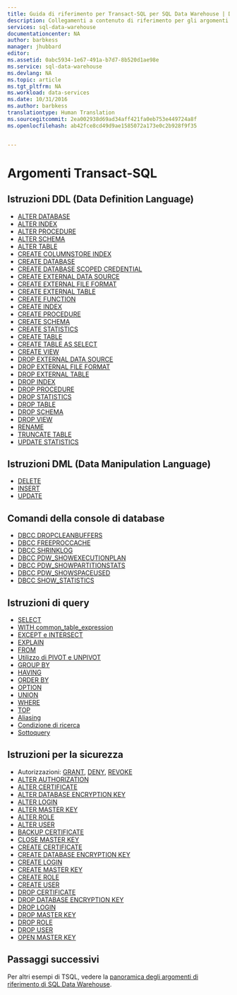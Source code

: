 ```yaml
---
title: Guida di riferimento per Transact-SQL per SQL Data Warehouse | Documentazione Microsoft
description: Collegamenti a contenuto di riferimento per gli argomenti Transact-SQL usati da SQL Data Warehouse.
services: sql-data-warehouse
documentationcenter: NA
author: barbkess
manager: jhubbard
editor: 
ms.assetid: 0abc5934-1e67-491a-b7d7-8b520d1ae98e
ms.service: sql-data-warehouse
ms.devlang: NA
ms.topic: article
ms.tgt_pltfrm: NA
ms.workload: data-services
ms.date: 10/31/2016
ms.author: barbkess
translationtype: Human Translation
ms.sourcegitcommit: 2ea002938d69ad34aff421fa0eb753e449724a8f
ms.openlocfilehash: ab42fce8cd49d9ae1585072a173e0c2b928f9f35


---
```

# <a name="transact-sql-topics"></a>Argomenti Transact-SQL
## <a name="data-definition-language-ddl-statements"></a>Istruzioni DDL (Data Definition Language)
* [ALTER DATABASE](https://msdn.microsoft.com/library/mt204042.aspx)
* [ALTER INDEX](https://msdn.microsoft.com/library/ms188388.aspx)
* [ALTER PROCEDURE](https://msdn.microsoft.com/library/ms189762.aspx)
* [ALTER SCHEMA](https://msdn.microsoft.com/library/ms173423.aspx)
* [ALTER TABLE](https://msdn.microsoft.com/library/ms190273.aspx)
* [CREATE COLUMNSTORE INDEX](https://msdn.microsoft.com/library/gg492153.aspx)
* [CREATE DATABASE](https://msdn.microsoft.com/library/mt204021.aspx)
* [CREATE DATABASE SCOPED CREDENTIAL](https://msdn.microsoft.com/library/mt270260.aspx)
* [CREATE EXTERNAL DATA SOURCE](https://msdn.microsoft.com/library/dn935022.aspx)
* [CREATE EXTERNAL FILE FORMAT](https://msdn.microsoft.com/library/dn935026.aspx)
* [CREATE EXTERNAL TABLE](https://msdn.microsoft.com/library/dn935021.aspx)
* [CREATE FUNCTION](https://msdn.microsoft.com/library/mt203952.aspx)
* [CREATE INDEX](https://msdn.microsoft.com/library/ms188783.aspx)
* [CREATE PROCEDURE](https://msdn.microsoft.com/library/ms187926.aspx)
* [CREATE SCHEMA](https://msdn.microsoft.com/library/ms189462.aspx)
* [CREATE STATISTICS](https://msdn.microsoft.com/library/ms188038.aspx)
* [CREATE TABLE](https://msdn.microsoft.com/library/mt203953.aspx)
* [CREATE TABLE AS SELECT](https://msdn.microsoft.com/library/mt204041.aspx)
* [CREATE VIEW](https://msdn.microsoft.com/library/ms187956.aspx)
* [DROP EXTERNAL DATA SOURCE](https://msdn.microsoft.com/library/mt146367.aspx)
* [DROP EXTERNAL FILE FORMAT](https://msdn.microsoft.com/library/mt146379.aspx)
* [DROP EXTERNAL TABLE](https://msdn.microsoft.com/library/mt130698.aspx)
* [DROP INDEX](https://msdn.microsoft.com/library/ms176118.aspx)
* [DROP PROCEDURE](https://msdn.microsoft.com/library/ms174969.aspx)
* [DROP STATISTICS](https://msdn.microsoft.com/library/ms175075.aspx)
* [DROP TABLE](https://msdn.microsoft.com/library/ms173790.aspx)
* [DROP SCHEMA](https://msdn.microsoft.com/library/ms186751.aspx)
* [DROP VIEW](https://msdn.microsoft.com/library/ms173492.aspx)
* [RENAME](https://msdn.microsoft.com/library/mt631611.aspx)
* [TRUNCATE TABLE](https://msdn.microsoft.com/library/ms177570.aspx)
* [UPDATE STATISTICS](https://msdn.microsoft.com/library/ms187348.aspx)

## <a name="data-manipulation-language-dml-statements"></a>Istruzioni DML (Data Manipulation Language)
* [DELETE](https://msdn.microsoft.com/library/ms189835.aspx)
* [INSERT](https://msdn.microsoft.com/library/ms174335.aspx)
* [UPDATE](https://msdn.microsoft.com/library/ms177523.aspx)

## <a name="database-console-commands"></a>Comandi della console di database
* [DBCC DROPCLEANBUFFERS](https://msdn.microsoft.com/library/ms187762.aspx)
* [DBCC FREEPROCCACHE](https://msdn.microsoft.com/library/mt204018.aspx)
* [DBCC SHRINKLOG](https://msdn.microsoft.com/library/mt204020.aspx)
* [DBCC PDW_SHOWEXECUTIONPLAN](https://msdn.microsoft.com/library/mt204017.aspx)
* [DBCC PDW_SHOWPARTITIONSTATS](https://msdn.microsoft.com/library/mt204013.aspx)
* [DBCC PDW_SHOWSPACEUSED](https://msdn.microsoft.com/library/mt204028.aspx)
* [DBCC SHOW_STATISTICS](https://msdn.microsoft.com/library/mt204043.aspx)

## <a name="query-statements"></a>Istruzioni di query
* [SELECT](https://msdn.microsoft.com/library/ms189499.aspx)
* [WITH common_table_expression](https://msdn.microsoft.com/library/ms175972.aspx)
* [EXCEPT e INTERSECT](https://msdn.microsoft.com/library/ms188055.aspx)
* [EXPLAIN](https://msdn.microsoft.com/library/mt631615.aspx)
* [FROM](https://msdn.microsoft.com/library/ms177634.aspx)
* [Utilizzo di PIVOT e UNPIVOT](https://msdn.microsoft.com/library/ms177410.aspx)
* [GROUP BY](https://msdn.microsoft.com/library/ms177673.aspx)
* [HAVING](https://msdn.microsoft.com/library/ms180199.aspx)
* [ORDER BY](https://msdn.microsoft.com/library/ms188385.aspx)
* [OPTION](https://msdn.microsoft.com/library/ms190322.aspx)
* [UNION](https://msdn.microsoft.com/library/ms180026.aspx)
* [WHERE](https://msdn.microsoft.com/library/ms188047.aspx)
* [TOP](https://msdn.microsoft.com/library/ms189463.aspx)
* [Aliasing](https://msdn.microsoft.com/library/mt631614.aspx)
* [Condizione di ricerca](https://msdn.microsoft.com/library/ms173545.aspx)
* [Sottoquery](https://msdn.microsoft.com/library/mt631613.aspx)

## <a name="security-statements"></a>Istruzioni per la sicurezza
* Autorizzazioni: [GRANT](https://msdn.microsoft.com/library/ms187965.aspx), [DENY](https://msdn.microsoft.com/library/ms188338.aspx), [REVOKE](https://msdn.microsoft.com/library/ms187728.aspx)
* [ALTER AUTHORIZATION](https://msdn.microsoft.com/library/ms187359.aspx)
* [ALTER CERTIFICATE](https://msdn.microsoft.com/library/ms189511.aspx)
* [ALTER DATABASE ENCRYPTION KEY](https://msdn.microsoft.com/library/bb630389.aspx)
* [ALTER LOGIN](https://msdn.microsoft.com/library/ms189828.aspx)
* [ALTER MASTER KEY](https://msdn.microsoft.com/library/ms186937.aspx)
* [ALTER ROLE](https://msdn.microsoft.com/library/ms189775.aspx)
* [ALTER USER](https://msdn.microsoft.com/library/ms176060.aspx)
* [BACKUP CERTIFICATE](https://msdn.microsoft.com/library/ms178578.aspx)
* [CLOSE MASTER KEY](https://msdn.microsoft.com/library/ms188387.aspx)
* [CREATE CERTIFICATE](https://msdn.microsoft.com/library/ms187798.aspx)
* [CREATE DATABASE ENCRYPTION KEY](https://msdn.microsoft.com/library/bb677241.aspx)
* [CREATE LOGIN](https://msdn.microsoft.com/library/ms189751.aspx)
* [CREATE MASTER KEY](https://msdn.microsoft.com/library/ms174382.aspx)
* [CREATE ROLE](https://msdn.microsoft.com/library/ms187936.aspx)
* [CREATE USER](https://msdn.microsoft.com/library/ms173463.aspx)
* [DROP CERTIFICATE](https://msdn.microsoft.com/library/ms179906.aspx)
* [DROP DATABASE ENCRYPTION KEY](https://msdn.microsoft.com/library/bb630256.aspx)
* [DROP LOGIN](https://msdn.microsoft.com/library/ms188012.aspx)
* [DROP MASTER KEY](https://msdn.microsoft.com/library/ms180071.aspx)
* [DROP ROLE](https://msdn.microsoft.com/library/ms174988.aspx)
* [DROP USER](https://msdn.microsoft.com/library/ms189438.aspx)
* [OPEN MASTER KEY](https://msdn.microsoft.com/library/ms174433.aspx)

## <a name="next-steps"></a>Passaggi successivi
Per altri esempi di TSQL, vedere la [panoramica degli argomenti di riferimento di SQL Data Warehouse][panoramica degli argomenti di riferimento di SQL Data Warehouse].

<!--Image references-->

<!--Article references-->
[panoramica degli argomenti di riferimento di SQL Data Warehouse]: sql-data-warehouse-overview-reference.md

<!--MSDN references-->


<!--Other Web references-->



<!--HONumber=Nov16_HO3-->


